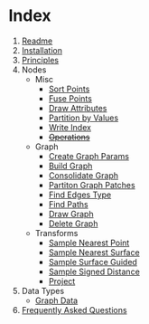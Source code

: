 # Index

1. [Readme](../Readme.md)
1. [Installation](Installation.md)
1. [Principles](Principles.md)
1. Nodes
    - Misc
        - [Sort Points](PCGExSortPoints.md)
        - [Fuse Points](PCGExFusePoints.md)
        - [Draw Attributes](PCGExDrawAttributes.md)
        - [Partition by Values](PCGExPartitionByValues.md)
        - [Write Index](PCGExWriteIndex.md)
        - ~~[Operations](PCGExOperations.md)~~
    - Graph
        - [Create Graph Params](PCGExCreateGraphParams.md)
        - [Build Graph](PCGExBuildGraph.md)
        - [Consolidate Graph](PCGExConsolidateGraph.md)
        - [Partiton Graph Patches](PCGExPartitionGraphPatches.md)
        - [Find Edges Type](PCGExFindEdgesType.md)
        - [Find Paths](PCGExFindPaths.md)
        - [Draw Graph](PCGExDrawGraph.md)
        - [Delete Graph](PCGExDeleteGraph.md)
    - Transforms
        - [Sample Nearest Point](PCGExSampleNearestPoint.md)
        - [Sample Nearest Surface](PCGExSampleNearestSurface.md)
        - [Sample Surface Guided](PCGExSampleSurfaceGuided.md)
        - [Sample Signed Distance](PCGExSampleSignedDistance.md)
        - [Project](PCGExProject.md)
1. Data Types
    - [Graph Data](PCGExGraphData.md)
1. [Frequently Asked Questions](FAQ.md)